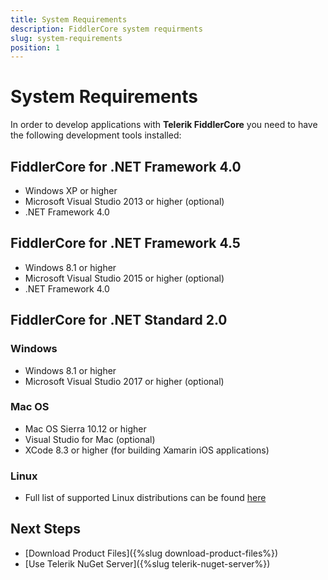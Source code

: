 ```yaml
---
title: System Requirements
description: FiddlerCore system requirments
slug: system-requirements
position: 1
---
```


# System Requirements

In order to develop applications with **Telerik FiddlerCore** you need to have the following development tools installed:

## FiddlerCore for .NET Framework 4.0

- Windows XP or higher
- Microsoft Visual Studio 2013 or higher (optional)
- .NET Framework 4.0

## FiddlerCore for .NET Framework 4.5

- Windows 8.1 or higher
- Microsoft Visual Studio 2015 or higher (optional)
- .NET Framework 4.0

## FiddlerCore for .NET Standard 2.0

### Windows

- Windows 8.1 or higher
- Microsoft Visual Studio 2017 or higher (optional)

### Mac OS

- Mac OS Sierra 10.12 or higher
- Visual Studio for Mac (optional)
- XCode 8.3 or higher (for building Xamarin iOS applications)

### Linux

- Full list of supported Linux distributions can be found [here](https://docs.microsoft.com/en-us/dotnet/core/linux-prerequisites?tabs=netcore21#linux-distribution-dependencies)

## Next Steps

* [Download Product Files]({%slug download-product-files%})
* [Use Telerik NuGet Server]({%slug telerik-nuget-server%})
